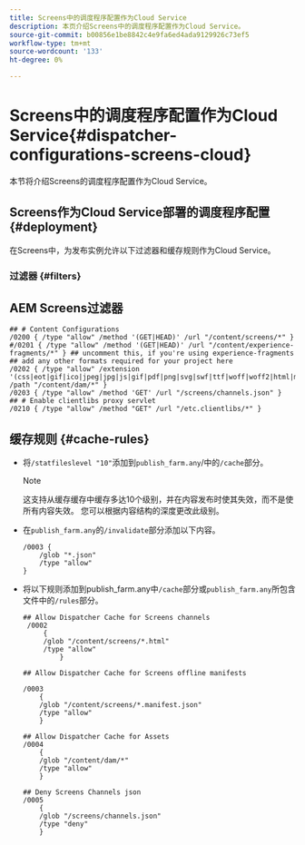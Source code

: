 ```yaml
---
title: Screens中的调度程序配置作为Cloud Service
description: 本页介绍Screens中的调度程序配置作为Cloud Service。
source-git-commit: b00856e1be8842c4e9fa6ed4ada9129926c73ef5
workflow-type: tm+mt
source-wordcount: '133'
ht-degree: 0%

---
```



# Screens中的调度程序配置作为Cloud Service{#dispatcher-configurations-screens-cloud}

本节将介绍Screens的调度程序配置作为Cloud Service。

## Screens作为Cloud Service部署的调度程序配置 {#deployment}

在Screens中，为发布实例允许以下过滤器和缓存规则作为Cloud Service。

### 过滤器 {#filters}

## AEM Screens过滤器

```
## # Content Configurations
/0200 { /type "allow" /method '(GET|HEAD)' /url "/content/screens/*" }
#/0201 { /type "allow" /method '(GET|HEAD)' /url "/content/experience-fragments/*" } ## uncomment this, if you're using experience-fragments
## add any other formats required for your project here
/0202 { /type "allow" /extension '(css|eot|gif|ico|jpeg|jpg|js|gif|pdf|png|svg|swf|ttf|woff|woff2|html|mp4|mov|m4v)' /path "/content/dam/*" }
/0203 { /type "allow" /method 'GET' /url "/screens/channels.json" }
## # Enable clientlibs proxy servlet
/0210 { /type "allow" /method "GET" /url "/etc.clientlibs/*" }
```

## 缓存规则 {#cache-rules}

* 将`/statfileslevel "10"`添加到`publish_farm.any`/中的`/cache`部分。

   >[!NOTE]
   >这支持从缓存缓存中缓存多达10个级别，并在内容发布时使其失效，而不是使所有内容失效。 您可以根据内容结构的深度更改此级别。

* 在`publish_farm.any`的`/invalidate`部分添加以下内容。

   ```
   /0003 {
       /glob "*.json"
       /type "allow"
   }
   ```

* 将以下规则添加到publish_farm.any中`/cache`部分或`publish_farm.any`所包含文件中的`/rules`部分。

   ```
   ## Allow Dispatcher Cache for Screens channels
    /0002
        {
        /glob "/content/screens/*.html"
        /type "allow"
            }
   
   ## Allow Dispatcher Cache for Screens offline manifests
   
   /0003
       {
       /glob "/content/screens/*.manifest.json"
       /type "allow"
       }
   
   ## Allow Dispatcher Cache for Assets
   /0004
       {
       /glob "/content/dam/*"
       /type "allow"
       }
   
   ## Deny Screens Channels json
   /0005
       {
       /glob "/screens/channels.json"
       /type "deny"
       }
   ```
